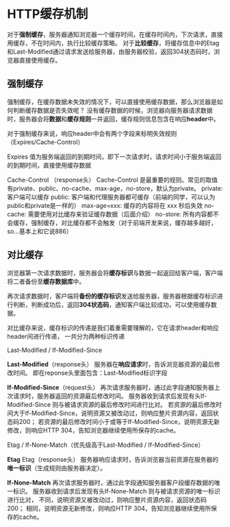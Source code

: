
# HTTP缓存机制

对于**强制缓存**，服务器通知浏览器一个缓存时间，在缓存时间内，下次请求，直接用缓存，不在时间内，执行比较缓存策略。
对于**比较缓存**，将缓存信息中的Etag和Last-Modified通过请求发送给服务器，由服务器校验，返回304状态码时，浏览器直接使用缓存。

## 强制缓存

强制缓存，在缓存数据未失效的情况下，可以直接使用缓存数据，那么浏览器是如何判断缓存数据是否失效呢？
没有缓存数据的时候，浏览器向服务器请求数据时，服务器会将**数据**和**缓存规则**一并返回，缓存规则信息包含在响应**header**中。

对于强制缓存来说，响应header中会有两个字段来标明失效规则（Expires/Cache-Control）

Expires
值为服务端返回的到期时间，即下一次请求时，请求时间小于服务端返回的到期时间，直接使用缓存数据

Cache-Control （response头）
Cache-Control 是最重要的规则。常见的取值有private、public、no-cache、max-age，no-store，默认为private。
private:             客户端可以缓存
public:              客户端和代理服务器都可缓存（前端的同学，可以认为public和private是一样的）
max-age=xxx:   缓存的内容将在 xxx 秒后失效
no-cache:          需要使用对比缓存来验证缓存数据（后面介绍）
no-store:           所有内容都不会缓存，强制缓存，对比缓存都不会触发（对于前端开发来说，缓存越多越好，so...基本上和它说886）

## 对比缓存

浏览器第一次请求数据时，服务器会将**缓存标识**与数据一起返回给客户端，客户端将二者备份至**缓存数据库**中。

再次请求数据时，客户端将**备份的缓存标识**发送给服务器，服务器根据缓存标识进行判断，判断成功后，返回**304状态码**，通知客户端比较成功，可以使用缓存数据。

对比缓存来说，缓存标识的传递是我们着重需要理解的，它在请求header和响应header间进行传递，
一共分为两种标识传递

Last-Modified  /  If-Modified-Since

**Last-Modified**（response头）
服务器在**响应请求**时，告诉浏览器资源的最后修改时间。
即在reponse头里面包含：Last-Modified标识字段

**If-Modified-Since**（request头）
再次请求服务器时，通过此字段通知服务器上次请求时，服务器返回的资源最后修改时间。
服务器收到请求后发现有头If-Modified-Since 则与被请求资源的最后修改时间进行比对。
若资源的最后修改时间大于If-Modified-Since，说明资源又被改动过，则响应整片资源内容，返回状态码200；
若资源的最后修改时间小于或等于If-Modified-Since，说明资源无新修改，则响应HTTP 304，告知浏览器继续使用所保存的cache。

Etag  /  If-None-Match（优先级高于Last-Modified  /  If-Modified-Since）

**Etag**
Etag（response头）
服务器响应请求时，告诉浏览器当前资源在服务器的**唯一标识**（生成规则由服务器决定）。

**If-None-Match**
再次请求服务器时，通过此字段通知服务器客户段缓存数据的唯一标识。
服务器收到请求后发现有头If-None-Match 则与被请求资源的唯一标识进行比对，
不同，说明资源又被改动过，则响应整片资源内容，返回状态码200；
相同，说明资源无新修改，则响应HTTP 304，告知浏览器继续使用所保存的cache。
